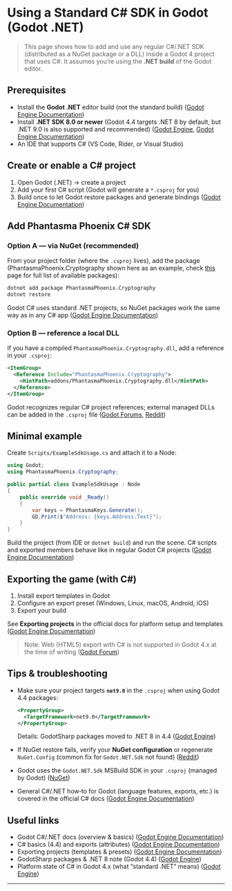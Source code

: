 # Using a Standard C# SDK in Godot (Godot .NET)

> This page shows how to add and use any regular C#/.NET SDK (distributed as a NuGet package or a DLL) inside a Godot 4 project that uses C#. It assumes you’re using the **.NET build** of the Godot editor.

## Prerequisites

* Install the **Godot .NET** editor build (not the standard build) ([Godot Engine Documentation][1])
* Install **.NET SDK 8.0 or newer** (Godot 4.4 targets .NET 8 by default, but .NET 9.0 is also supported and recommended) ([Godot Engine][2], [Godot Engine Documentation][3])
* An IDE that supports C# (VS Code, Rider, or Visual Studio)

## Create or enable a C# project

1. Open Godot (.NET) → create a project
2. Add your first C# script (Godot will generate a `*.csproj` for you)
3. Build once to let Godot restore packages and generate bindings ([Godot Engine Documentation][4])

## Add Phantasma Phoenix C# SDK

### Option A — via NuGet (recommended)

From your project folder (where the `.csproj` lives), add the package (PhantasmaPhoenix.Cryptography shown here as an example, check [this](/developers/sdks/csharp/setup.md) page for full list of available packages):

```bash
dotnet add package PhantasmaPhoenix.Cryptography
dotnet restore
```

Godot C# uses standard .NET projects, so NuGet packages work the same way as in any C# app ([Godot Engine Documentation][1])

### Option B — reference a local DLL

If you have a compiled `PhantasmaPhoenix.Cryptography.dll`, add a reference in your `.csproj`:

```xml
<ItemGroup>
  <Reference Include="PhantasmaPhoenix.Cryptography">
    <HintPath>addons/PhantasmaPhoenix.Cryptography.dll</HintPath>
  </Reference>
</ItemGroup>
```

Godot recognizes regular C# project references; external managed DLLs can be added in the `.csproj` file ([Godot Forums][5], [Reddit][6])

## Minimal example

Create `Scripts/ExampleSdkUsage.cs` and attach it to a Node:

```csharp
using Godot;
using PhantasmaPhoenix.Cryptography;

public partial class ExampleSdkUsage : Node
{
    public override void _Ready()
    {
       	var keys = PhantasmaKeys.Generate();
        GD.Print($"Address: {keys.Address.Text}");
    }
}
```

Build the project (from IDE or `dotnet build`) and run the scene.
C# scripts and exported members behave like in regular Godot C# projects ([Godot Engine Documentation][1])

## Exporting the game (with C#)

1. Install export templates in Godot
2. Configure an export preset (Windows, Linux, macOS, Android, iOS)
3. Export your build

See **Exporting projects** in the official docs for platform setup and templates ([Godot Engine Documentation][7])

> Note: Web (HTML5) export with C# is not supported in Godot 4.x at the time of writing ([Godot Forum][8])

## Tips & troubleshooting

* Make sure your project targets **`net9.0`** in the `.csproj` when using Godot 4.4 packages:

  ```xml
  <PropertyGroup>
    <TargetFramework>net9.0</TargetFramework>
  </PropertyGroup>
  ```

  Details: GodotSharp packages moved to .NET 8 in 4.4 ([Godot Engine][2])
* If NuGet restore fails, verify your **NuGet configuration** or regenerate `NuGet.Config` (common fix for `Godot.NET.Sdk` not found) ([Reddit][9])
* Godot uses the `Godot.NET.Sdk` MSBuild SDK in your `.csproj` (managed by Godot) ([NuGet][10])
* General C#/.NET how‑to for Godot (language features, exports, etc.) is covered in the official C# docs ([Godot Engine Documentation][1])

## Useful links

* Godot C#/.NET docs (overview & basics) ([Godot Engine Documentation][1])
* C# basics (4.4) and exports (attributes) ([Godot Engine Documentation][11])
* Exporting projects (templates & presets) ([Godot Engine Documentation][7])
* GodotSharp packages & .NET 8 note (Godot 4.4) ([Godot Engine][2])
* Platform state of C# in Godot 4.x (what “standard .NET” means) ([Godot Engine][12])

---

[1]: https://docs.godotengine.org/en/4.4/tutorials/scripting/c_sharp/index.html "C#/.NET — Godot Engine (4.4) documentation in English"
[2]: https://godotengine.org/article/godotsharp-packages-net8 "Godot C# packages move to .NET 8"
[3]: https://docs.godotengine.org/en/4.3/development/compiling/compiling_with_mono.html "Compiling with .NET — Godot Engine (4.3) documentation in ..."
[4]: https://docs.godotengine.org/en/4.3/tutorials/scripting/c_sharp/c_sharp_basics.html "C# basics — Godot Engine (4.3) documentation in English"
[5]: https://godotforums.org/d/38934-how-to-reference-a-library-managed-dll-in-a-c-addon "How to reference a library ( managed DLL) in a C# addon"
[6]: https://www.reddit.com/r/godot/comments/19cck6e/how_to_use_c_godot_nodes_from_external_library "How to use C# Godot Nodes from external library (nuget ..."
[7]: https://docs.godotengine.org/en/latest/tutorials/export/exporting_projects.html "Exporting projects - Godot Docs"
[8]: https://forum.godotengine.org/t/c-godot-4-and-html5-possible-when/97253 "C# Godot 4 and HTML5 - possible when? - Help"
[9]: https://www.reddit.com/r/godot/comments/1f1kucp/why_is_so_hard_to_make_godot_43_c_working_i "Why is so hard to make godot 4.3 c# working? i instal ..."
[10]: https://www.nuget.org/packages/Godot.NET.Sdk "Godot.NET.Sdk 4.4.1"
[11]: https://docs.godotengine.org/en/4.4/tutorials/scripting/c_sharp/c_sharp_basics.html "C# basics — Godot Engine (4.4) documentation in English"
[12]: https://godotengine.org/article/platform-state-in-csharp-for-godot-4-2 "Current state of C# platform support in Godot 4.2"
